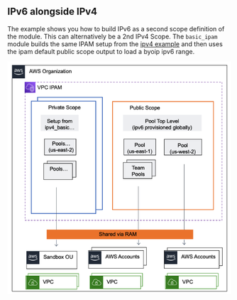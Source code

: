 ## IPv6 alongside IPv4

The example shows you how to build IPv6 as a second scope definition of the module. This can alternatively be a 2nd IPv4 Scope. The `basic_ipam` module builds the same IPAM setup from the [ipv4 example](../ipv4_basic/) and then uses the ipam default public scope output to load a byoip ipv6 range.


![IPv6 Pool structure](../../images/ipv6_example.png "Region Separated Pools")
